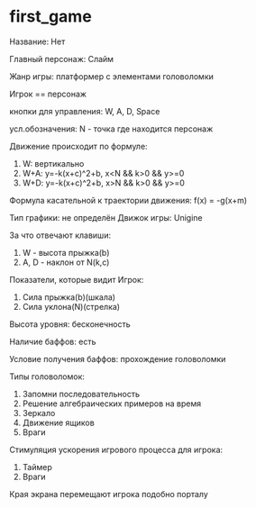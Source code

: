 # first_game
Название: Нет

Главный персонаж: Слайм

Жанр игры: платформер с элементами головоломки

Игрок == персонаж

кнопки для управления:
W, A, D, Space

усл.обозначения:
N - точка где находится персонаж

Движение происходит по формуле:
1) W: вертикально
2) W+A: y=-k(x+с)^2+b, x<N && k>0 && y>=0
3) W+D: y=-k(x+с)^2+b, x>N && k>0 && y>=0

Формула касательной к траектории движения:
f(x) = -g(x+m)

Тип графики: не определён
Движок игры: Unigine

За что отвечают клавиши:
1) W - высота прыжка(b)
2) A, D - наклон от N(k,c)

Показатели, которые видит Игрок:
1) Сила прыжка(b)(шкала)
2) Сила уклона(N)(стрелка)

Высота уровня: бесконечность

Наличие баффов: есть

Условие получения баффов: прохождение головоломки

Типы головоломок:
1) Запомни последовательность
2) Решение алгебраических примеров на время
3) Зеркало
4) Движение ящиков
5) Враги

Стимуляция ускорения игрового процесса для игрока:
1) Таймер
2) Враги

Края экрана перемещают игрока подобно порталу




   
